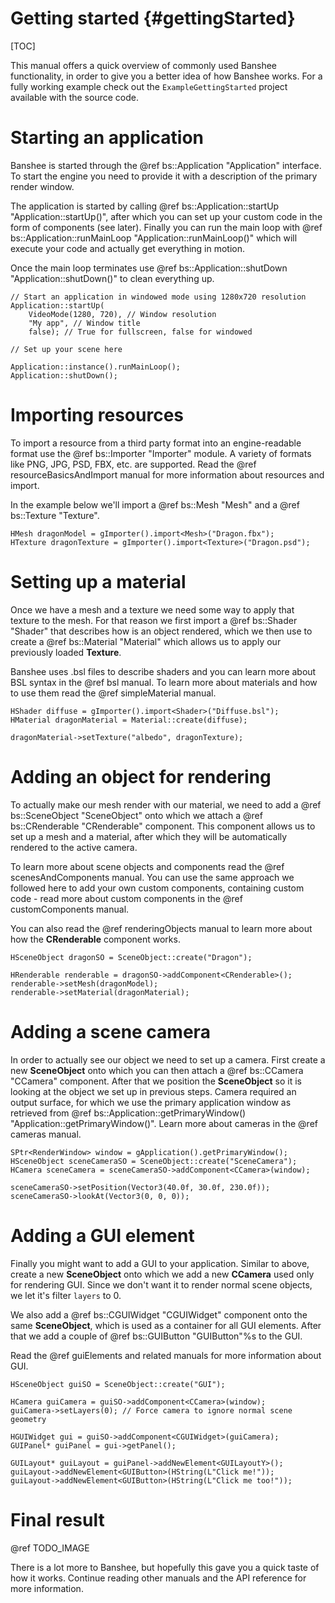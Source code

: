 Getting started								{#gettingStarted}
===============
[TOC]

This manual offers a quick overview of commonly used Banshee functionality, in order to give you a better idea of how Banshee works. For a fully working example check out the `ExampleGettingStarted` project available with the source code.

# Starting an application
Banshee is started through the @ref bs::Application "Application" interface. To start the engine you need to provide it with a description of the primary render window.

The application is started by calling @ref bs::Application::startUp "Application::startUp()", after which you can set up your custom code in the form of components (see later). Finally you can run the main loop with @ref bs::Application::runMainLoop "Application::runMainLoop()" which will execute your code and actually get everything in motion.

Once the main loop terminates use @ref bs::Application::shutDown "Application::shutDown()" to clean everything up.

~~~~~~~~~~~~~{.cpp}
// Start an application in windowed mode using 1280x720 resolution
Application::startUp(
	VideoMode(1280, 720), // Window resolution
	"My app", // Window title
	false); // True for fullscreen, false for windowed

// Set up your scene here

Application::instance().runMainLoop();
Application::shutDown();
~~~~~~~~~~~~~

# Importing resources
To import a resource from a third party format into an engine-readable format use the @ref bs::Importer "Importer" module. A variety of formats like PNG, JPG, PSD, FBX, etc. are supported. Read the @ref resourceBasicsAndImport manual for more information about resources and import. 

In the example below we'll import a @ref bs::Mesh "Mesh" and a @ref bs::Texture "Texture".
~~~~~~~~~~~~~{.cpp}
HMesh dragonModel = gImporter().import<Mesh>("Dragon.fbx");
HTexture dragonTexture = gImporter().import<Texture>("Dragon.psd");
~~~~~~~~~~~~~

# Setting up a material
Once we have a mesh and a texture we need some way to apply that texture to the mesh. For that reason we first import a @ref bs::Shader "Shader" that describes how is an object rendered, which we then use to create a @ref bs::Material "Material" which allows us to apply our previously loaded **Texture**.

Banshee uses .bsl files to describe shaders and you can learn more about BSL syntax in the @ref bsl manual. To learn more about materials and how to use them read the @ref simpleMaterial manual.

~~~~~~~~~~~~~{.cpp}
HShader diffuse = gImporter().import<Shader>("Diffuse.bsl");
HMaterial dragonMaterial = Material::create(diffuse);

dragonMaterial->setTexture("albedo", dragonTexture);
~~~~~~~~~~~~~

# Adding an object for rendering
To actually make our mesh render with our material, we need to add a @ref bs::SceneObject "SceneObject" onto which we attach a @ref bs::CRenderable "CRenderable" component. This component allows us to set up a mesh and a material, after which they will be automatically rendered to the active camera.

To learn more about scene objects and components read the @ref scenesAndComponents manual. You can use the same approach we followed here to add your own custom components, containing custom code - read more about custom components in the @ref customComponents manual.

You can also read the @ref renderingObjects manual to learn more about how the **CRenderable** component works.

~~~~~~~~~~~~~{.cpp}
HSceneObject dragonSO = SceneObject::create("Dragon");

HRenderable renderable = dragonSO->addComponent<CRenderable>();
renderable->setMesh(dragonModel);
renderable->setMaterial(dragonMaterial);
~~~~~~~~~~~~~

# Adding a scene camera
In order to actually see our object we need to set up a camera. First create a new **SceneObject** onto which you can then attach a @ref bs::CCamera "CCamera" component. After that we position the **SceneObject** so it is looking at the object we set up in previous steps. Camera required an output surface, for which we use the primary application window as retrieved from @ref bs::Application::getPrimaryWindow() "Application::getPrimaryWindow()". Learn more about cameras in the @ref cameras manual.

~~~~~~~~~~~~~{.cpp}
SPtr<RenderWindow> window = gApplication().getPrimaryWindow();
HSceneObject sceneCameraSO = SceneObject::create("SceneCamera");
HCamera sceneCamera = sceneCameraSO->addComponent<CCamera>(window);

sceneCameraSO->setPosition(Vector3(40.0f, 30.0f, 230.0f));
sceneCameraSO->lookAt(Vector3(0, 0, 0));
~~~~~~~~~~~~~

# Adding a GUI element
Finally you might want to add a GUI to your application. Similar to above, create a new **SceneObject** onto which we add a new **CCamera** used only for rendering GUI. Since we don't want it to render normal scene objects, we let it's filter `layers` to 0. 

We also add a @ref bs::CGUIWidget "CGUIWidget" component onto the same **SceneObject**, which is used as a container for all GUI elements. After that we add a couple of @ref bs::GUIButton "GUIButton"%s to the GUI.

Read the @ref guiElements and related manuals for more information about GUI.

~~~~~~~~~~~~~{.cpp}
HSceneObject guiSO = SceneObject::create("GUI");

HCamera guiCamera = guiSO->addComponent<CCamera>(window);
guiCamera->setLayers(0); // Force camera to ignore normal scene geometry

HGUIWidget gui = guiSO->addComponent<CGUIWidget>(guiCamera);
GUIPanel* guiPanel = gui->getPanel();

GUILayout* guiLayout = guiPanel->addNewElement<GUILayoutY>();
guiLayout->addNewElement<GUIButton>(HString(L"Click me!"));
guiLayout->addNewElement<GUIButton>(HString(L"Click me too!"));
~~~~~~~~~~~~~

# Final result
@ref TODO_IMAGE

There is a lot more to Banshee, but hopefully this gave you a quick taste of how it works. Continue reading other manuals and the API reference for more information.